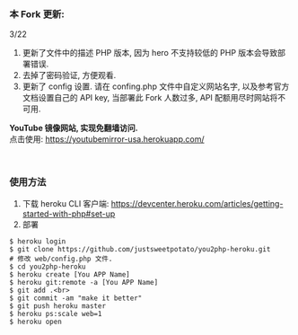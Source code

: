 ### 本 Fork 更新:<br>

3/22<br>
1. 更新了文件中的描述 PHP 版本, 因为 hero 不支持较低的 PHP 版本会导致部署错误.<br>
2. 去掉了密码验证, 方便观看.<br>
3. 更新了 config 设置. 请在 confing.php 文件中自定义网站名字, 以及参考官方文档设置自己的 API key, 当部署此 Fork 人数过多, API 配额用尽时网站将不可用.<br>


<b>YouTube 镜像网站, 实现免翻墙访问.</b><br>
点击使用: https://youtubemirror-usa.herokuapp.com/<br>

<br>

### 使用方法

1. 下载 heroku CLI 客户端: https://devcenter.heroku.com/articles/getting-started-with-php#set-up <br>
2. 部署 <br>
```
$ heroku login
$ git clone https://github.com/justsweetpotato/you2php-heroku.git 
# 修改 web/config.php 文件.
$ cd you2php-heroku 
$ heroku create [You APP Name]
$ heroku git:remote -a [You APP Name]
$ git add .<br>
$ git commit -am "make it better"
$ git push heroku master
$ heroku ps:scale web=1
$ heroku open
 ```
<br>

